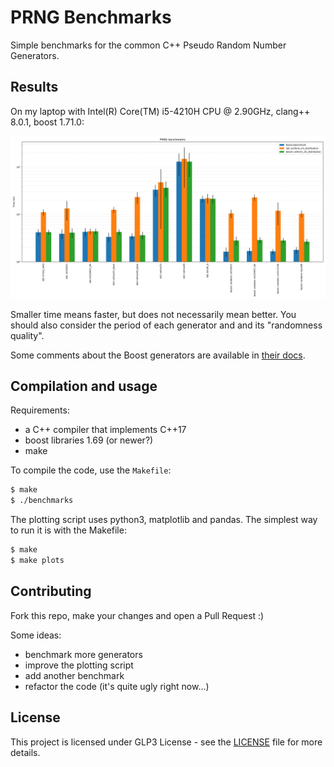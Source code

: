 # PRNG Benchmarks

Simple benchmarks for the common C++ Pseudo Random Number Generators.


## Results

On my laptop with Intel(R) Core(TM) i5-4210H CPU @ 2.90GHz, clang++ 8.0.1,
boost 1.71.0:

![](benchmarks-clang++.png)

Smaller time means faster, but does not necessarily mean better. You should
also consider the period of each generator and and its "randomness quality".

Some comments about the Boost generators are available in [their docs](https://www.boost.org/doc/libs/1_71_0/doc/html/boost_random/reference.html#boost_random.reference.generators).


## Compilation and usage

Requirements:
- a C++ compiler that implements C++17
- boost libraries 1.69 (or newer?)
- make

To compile the code, use the `Makefile`:

``` bash
$ make
$ ./benchmarks
```

The plotting script uses python3, matplotlib and pandas. The simplest way to
run it is with the Makefile:

``` bash
$ make
$ make plots
```


## Contributing

Fork this repo, make your changes and open a Pull Request :)

Some ideas:
- benchmark more generators
- improve the plotting script
- add another benchmark
- refactor the code (it's quite ugly right now...)


## License

This project is licensed under GLP3 License - see the [LICENSE](LICENSE) file
for more details.